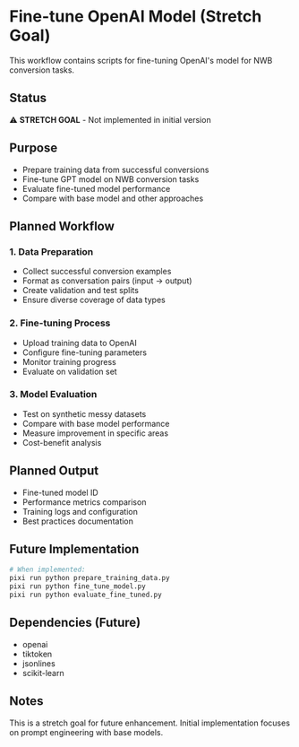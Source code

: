 # Fine-tune OpenAI Model (Stretch Goal)

This workflow contains scripts for fine-tuning OpenAI's model for NWB conversion tasks.

## Status
⚠️ **STRETCH GOAL** - Not implemented in initial version

## Purpose
- Prepare training data from successful conversions
- Fine-tune GPT model on NWB conversion tasks
- Evaluate fine-tuned model performance
- Compare with base model and other approaches

## Planned Workflow

### 1. Data Preparation
- Collect successful conversion examples
- Format as conversation pairs (input → output)
- Create validation and test splits
- Ensure diverse coverage of data types

### 2. Fine-tuning Process
- Upload training data to OpenAI
- Configure fine-tuning parameters
- Monitor training progress
- Evaluate on validation set

### 3. Model Evaluation
- Test on synthetic messy datasets
- Compare with base model performance
- Measure improvement in specific areas
- Cost-benefit analysis

## Planned Output
- Fine-tuned model ID
- Performance metrics comparison
- Training logs and configuration
- Best practices documentation

## Future Implementation
```bash
# When implemented:
pixi run python prepare_training_data.py
pixi run python fine_tune_model.py
pixi run python evaluate_fine_tuned.py
```

## Dependencies (Future)
- openai
- tiktoken
- jsonlines
- scikit-learn

## Notes
This is a stretch goal for future enhancement. Initial implementation focuses on prompt engineering with base models.